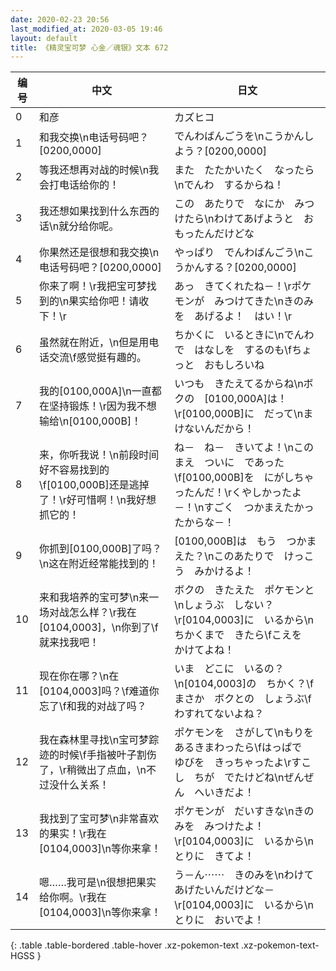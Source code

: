 ```yaml
---
date: 2020-02-23 20:56
last_modified_at: 2020-03-05 19:46
layout: default
title: 《精灵宝可梦 心金／魂银》文本 672
---
```

| 编号 | 中文 | 日文 |
| ---- | ---- | ---- |
| 0 | 和彦 | カズヒコ |
| 1 | 和我交换\n电话号码吧？[0200,0000] | でんわばんごうを\nこうかんしよう？[0200,0000] |
| 2 | 等我还想再对战的时候\n我会打电话给你的！ | また　たたかいたく　なったら\nでんわ　するからね！ |
| 3 | 我还想如果找到什么东西的话\n就分给你呢。 | この　あたりで　なにか　みつけたら\nわけてあげようと　おもったんだけどな |
| 4 | 你果然还是很想和我交换\n电话号码吧？[0200,0000] | やっぱり　でんわばんごう\nこうかんする？[0200,0000] |
| 5 | 你来了啊！\r我把宝可梦找到的\n果实给你吧！请收下！\r | あっ　きてくれたね－！\rポケモンが　みつけてきた\nきのみを　あげるよ！　はい！\r |
| 6 | 虽然就在附近，\n但是用电话交流\f感觉挺有趣的。 | ちかくに　いるときに\nでんわで　はなしを　するのも\fちょっと　おもしろいね |
| 7 | 我的[0100,000A]\n一直都在坚持锻炼！\r因为我不想输给\n[0100,000B]！ | いつも　きたえてるからね\nボクの　[0100,000A]は！\r[0100,000B]に　だって\nまけないんだから！ |
| 8 | 来，你听我说！\n前段时间好不容易找到的\f[0100,000B]还是逃掉了！\r好可惜啊！\n我好想抓它的！ | ね－　ね－　きいてよ！\nこのまえ　ついに　であった\f[0100,000B]を　にがしちゃったんだ！\rくやしかったよ－！\nすごく　つかまえたかったからな－！ |
| 9 | 你抓到[0100,000B]了吗？\n这在附近经常能找到的！ | [0100,000B]は　もう　つかまえた？\nこのあたりで　けっこう　みかけるよ！ |
| 10 | 来和我培养的宝可梦\n来一场对战怎么样？\r我在[0104,0003]，\n你到了\f就来找我吧！ | ボクの　きたえた　ポケモンと\nしょうぶ　しない？\r[0104,0003]に　いるから\nちかくまで　きたら\fこえを　かけてよね！ |
| 11 | 现在你在哪？\n在[0104,0003]吗？\f难道你忘了\f和我的对战了吗？ | いま　どこに　いるの？\n[0104,0003]の　ちかく？\fまさか　ボクとの　しょうぶ\fわすれてないよね？ |
| 12 | 我在森林里寻找\n宝可梦踪迹的时候\f手指被叶子割伤了，\r稍微出了点血，\n不过没什么关系！ | ポケモンを　さがして\nもりを　あるきまわったら\fはっぱで　ゆびを　きっちゃったよ\rすこし　ちが　でたけどね\nぜんぜん　へいきだよ！ |
| 13 | 我找到了宝可梦\n非常喜欢的果实！\r我在[0104,0003]\n等你来拿！ | ポケモンが　だいすきな\nきのみを　みつけたよ！\r[0104,0003]に　いるから\nとりに　きてよ！ |
| 14 | 嗯……我可是\n很想把果实给你啊。\r我在[0104,0003]\n等你来拿！ | う－ん⋯⋯　きのみを\nわけて　あげたいんだけどな－\r[0104,0003]に　いるから\nとりに　おいでよ！ |
{: .table .table-bordered .table-hover .xz-pokemon-text .xz-pokemon-text-HGSS }